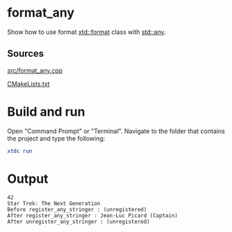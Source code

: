 # format_any

Show how to use format [xtd::format](https://gammasoft71.github.io/xtd/reference_guides/latest/_format_page.html) class with [std::any](https://en.cppreference.com/w/cpp/utility/any).

## Sources

[src/format_any.cpp](src/format_any.cpp)

[CMakeLists.txt](CMakeLists.txt)

# Build and run

Open "Command Prompt" or "Terminal". Navigate to the folder that contains the project and type the following:

```cmake
xtdc run
```

# Output

```
42
Star Trek: The Next Generation
Before register_any_stringer : (unregistered)
After register_any_stringer : Jean-Luc Picard (Captain)
After unregister_any_stringer : (unregistered)
```

